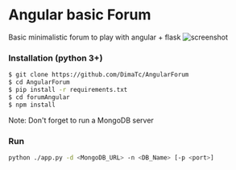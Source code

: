 # Angular basic Forum
Basic minimalistic forum to play with angular + flask
![screenshot](https://i.imgur.com/PolijLF.png)

### Installation (python 3+)

```sh
$ git clone https://github.com/DimaTc/AngularForum
$ cd AngularForum
$ pip install -r requirements.txt
$ cd forumAngular
$ npm install
```
Note:
Don't forget to run a MongoDB server

### Run
```sh
python ./app.py -d <MongoDB_URL> -n <DB_Name> [-p <port>]
```

